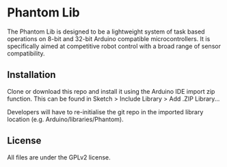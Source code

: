 # Phantom Lib
The Phantom Lib is designed to be a lightweight system of task based operations on 8-bit and 32-bit Arduino compatible microcontrollers. It is specifically aimed at competitive robot control with a broad range of sensor compatibility.

## Installation
Clone or download this repo and install it using the Arduino IDE import zip function. This can be found in Sketch > Include Library > Add .ZIP Library...

Developers will have to re-initialise the git repo in the imported library location (e.g. Arduino/libraries/Phantom).

## License
All files are under the GPLv2 license.
